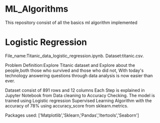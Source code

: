 # ML_Algorithms
This repository consist of all the basics ml algorithm implemented

# Logistic Regression
File_name:Titanic_data_logistic_regression.ipynb.
Dataset:titanic.csv.

Problem Definition:Explore Titanic dataset and Explore about the people,both those who survived and those who did not,
With today's technology answering questions through data analysis is now easier than ever.

Dataset consist of 891 rows and 12 columns
Each Step is explained in Jupyter Notebook from Data cleaning to Accuracy Checking.
The model is trained using Logistic regression Supervised Learning Algorithm with the accuracy of 78%
using accuracy_score from sklearn.metrics.

Packages used:
['Matplotlib','Sklearn,'Pandas','Itertools','Seaborn']
